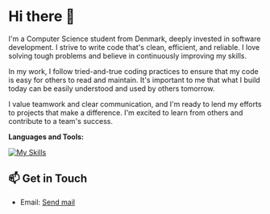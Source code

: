# Hi there 👋

I'm a Computer Science student from Denmark, deeply invested in software development. I strive to write code that's clean, efficient, and reliable. I love solving tough problems and believe in continuously improving my skills.

In my work, I follow tried-and-true coding practices to ensure that my code is easy for others to read and maintain. It's important to me that what I build today can be easily understood and used by others tomorrow.

I value teamwork and clear communication, and I'm ready to lend my efforts to projects that make a difference. I'm excited to learn from others and contribute to a team's success.

**Languages and Tools:**  

[![My Skills](https://skillicons.dev/icons?i=java,ts,dotnet,angular,react,sql)](https://skillicons.dev)

## 📫 Get in Touch

- Email: [Send mail](mailto:pellevdahl@hotmail.com)
